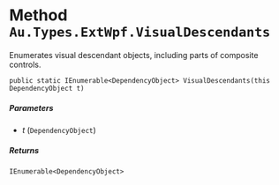 # Method `Au.Types.ExtWpf.VisualDescendants`

Enumerates visual descendant objects, including parts of composite controls.

```
public static IEnumerable<DependencyObject> VisualDescendants(this DependencyObject t)
```

##### Parameters

- *t*  (`DependencyObject`)

##### Returns

`IEnumerable<DependencyObject>`